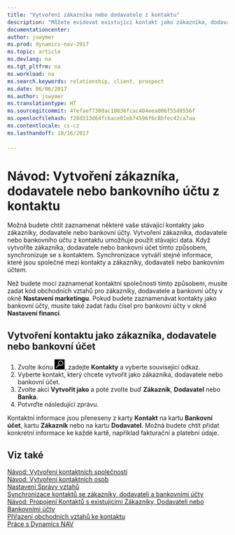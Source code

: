 ```yaml
---
title: "Vytvoření zákazníka nebo dodavatele z kontaktu"
description: "Můžete evidovat existující kontakt jako zákazníka, dodavatele nebo bankovní účet používající data specifikované obchodními vztahy."
documentationcenter: 
author: jswymer
ms.prod: dynamics-nav-2017
ms.topic: article
ms.devlang: na
ms.tgt_pltfrm: na
ms.workload: na
ms.search.keywords: relationship, client, prospect
ms.date: 06/06/2017
ms.author: jswymer
ms.translationtype: HT
ms.sourcegitcommit: 4fefaef7380ac10836fcac404eea006f55d8556f
ms.openlocfilehash: f28d313d64fc6ace01eb74596f6c8bfec42ca7aa
ms.contentlocale: cs-cz
ms.lasthandoff: 10/16/2017

---
```

# <a name="how-to-create-a-customer-vendor-or-bank-account-from-a-contact"></a>Návod: Vytvoření zákazníka, dodavatele nebo bankovního účtu z kontaktu
Možná budete chtít zaznamenat některé vaše stávající kontakty jako zákazníky, dodavatele nebo bankovní účty. Vytvoření zákazníka, dodavatele nebo bankovního účtu z kontaktu umožňuje použít stávající data. Když vytvoříte zákazníka, dodavatele nebo bankovní účet tímto způsobem, synchronizuje se s kontaktem. Synchronizace vytváří stejné informace, které jsou společné mezi kontakty a zákazníky, dodavateli nebo bankovním účtem.

Než budete moci zaznamenat kontaktní společnosti tímto způsobem, musíte zadat kód obchodních vztahů pro zákazníky, dodavatele a bankovní účty v okně **Nastavení marketingu**. Pokud budete zaznamenávat kontakty jako bankovní účty, musíte také zadat řadu čísel pro bankovní účty v okně **Nastavení financí**.

## <a name="to-create-a-contact-as-a-customer-vendor-or-bank-account"></a>Vytvoření kontaktu jako zákazníka, dodavatele nebo bankovní účet
1. Zvolte ikonu ![Vyhledat stránku nebo sestavu](media/ui-search/search_small.png "Ikona Vyhledat stránku nebo sestavu"), zadejte **Kontakty** a vyberte související odkaz.
2. Vyberte kontakt, který chcete vytvořit jako zákazníka, dodavatele nebo bankovní účet.
3. Zvolte akci **Vytvořit jako** a poté zvolte buď **Zákazník**, **Dodavatel** nebo **Banka**.
4. Potvrďte následující zprávu.

Kontaktní informace jsou přeneseny z karty **Kontakt** na kartu **Bankovní účet**, kartu **Zákazník** nebo na kartu **Dodavatel**. Možná budete chtít přidat konkrétní informace ke každé kartě, například fakturační a platební údaje.

## <a name="see-also"></a>Viz také
[Návod: Vytvoření kontaktních společností](marketing-create-contact-companies.md)  
[Návod: Vytvoření kontaktních osob](marketing-create-contact-persons.md)  
[Nastavení Správy vztahů](marketing-setup-marketing.md)  
[Synchronizace kontaktů se zákazníky, dodavateli a bankovními účty](marketing-synchronize-contacts-customers-vendors-bank-accounts.md)  
[Návod: Propojení Kontaktů s existujícími Zákazníky, Dodavateli nebo Bankovními účty](marketing-how-link-contact.md)  
[Přiřazení obchodních vztahů ke kontaktu](marketing-business-relations.md#AssignBusRelContact)  
[Práce s Dynamics NAV](ui-work-product.md)

